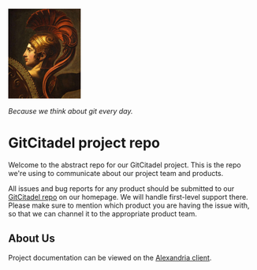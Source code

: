 ![GitCitadel logo](https://raw.githubusercontent.com/ShadowySupercode/gitcitadel/master/logos/GitCitadel_Logo.png "GitCitadel logo")

_Because we think about git every day._

# GitCitadel project repo

Welcome to the abstract repo for our GitCitadel project. This is the repo we're using to communicate about our project team and products.

All issues and bug reports for any product should be submitted to our [GitCitadel repo](https://gitcitadel.com/r/naddr1qvzqqqrhnypzplfq3m5v3u5r0q9f255fdeyz8nyac6lagssx8zy4wugxjs8ajf7pqy88wumn8ghj7mn0wvhxcmmv9uqq5emfw33kjarpv3jkcs83wav) on our homepage. We will handle first-level support there. Please make sure to mention which product you are having the issue with, so that we can channel it to the appropriate product team.

## About Us

Project documentation can be viewed on the [Alexandria client](https://next-alexandria.gitcitadel.eu/publication?d=gitcitadel-project-documentation-by-stella-v-1).